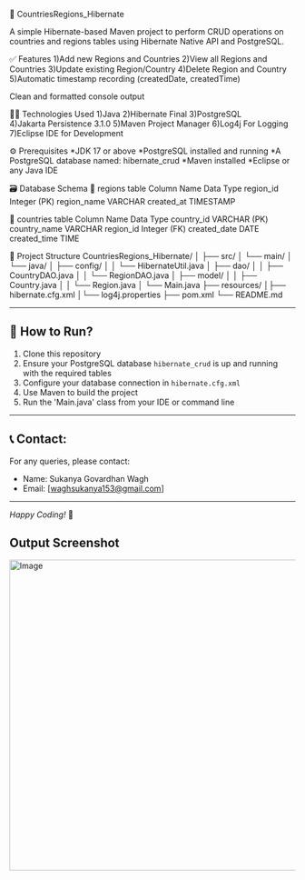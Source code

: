 📘 CountriesRegions_Hibernate

A simple Hibernate-based Maven project to perform CRUD operations on countries and regions tables using Hibernate Native API and PostgreSQL.

✅ Features
1)Add new Regions and Countries
2)View all Regions and Countries
3)Update existing Region/Country
4)Delete Region and Country
5)Automatic timestamp recording (createdDate, createdTime)

Clean and formatted console output

🧑‍💻 Technologies Used
1)Java
2)Hibernate Final
3)PostgreSQL	
4)Jakarta Persistence	3.1.0
5)Maven	Project Manager
6)Log4j	For Logging
7)Eclipse IDE	for Development

⚙️ Prerequisites
*JDK 17 or above
*PostgreSQL installed and running
*A PostgreSQL database named: hibernate_crud
*Maven installed
*Eclipse or any Java IDE

🗃️ Database Schema
🔹 regions table
Column Name	Data Type
region_id	Integer (PK)
region_name	VARCHAR
created_at	TIMESTAMP

🔹 countries table
Column Name	Data Type
country_id	VARCHAR (PK)
country_name	VARCHAR
region_id	Integer (FK)
created_date	DATE
created_time	TIME

📂 Project Structure
CountriesRegions_Hibernate/
│
├── src/
│   └── main/
│       └── java/
│           ├── config/
│           │   └── HibernateUtil.java
│           ├── dao/
│           │   ├── CountryDAO.java
│           │   └── RegionDAO.java
│           ├── model/
│           │   ├── Country.java
│           │   └── Region.java
│           └── Main.java
├── resources/
│├── hibernate.cfg.xml
│└── log4j.properties
├── pom.xml
└── README.md


---

## 🚀 How to Run?

1. Clone this repository  
2. Ensure your PostgreSQL database `hibernate_crud` is up and running with the required tables  
3. Configure your database connection in `hibernate.cfg.xml`  
4. Use Maven to build the project
5. Run the 'Main.java' class from your IDE or command line  

---

## 📞 Contact:

For any queries, please contact:

- Name: Sukanya Govardhan Wagh  
- Email: [waghsukanya153@gmail.com]  

---

*Happy Coding!* 🚀

## Output Screenshot

<img width="735" height="547" alt="Image" src="https://github.com/user-attachments/assets/6893c818-f369-4310-b904-cd99edc64691" />
